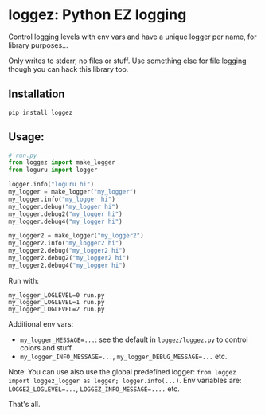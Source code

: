 # loggez: Python EZ logging

Control logging levels with env vars and have a unique logger per name, for library purposes...

Only writes to stderr, no files or stuff. Use something else for file logging though you can hack this library too.

## Installation

```
pip install loggez
```

## Usage:
```python
# run.py
from loggez import make_logger
from loguru import logger

logger.info("loguru hi")
my_logger = make_logger("my_logger")
my_logger.info("my_logger hi")
my_logger.debug("my_logger hi")
my_logger.debug2("my_logger hi")
my_logger.debug4("my_logger hi")

my_logger2 = make_logger("my_logger2")
my_logger2.info("my_logger2 hi")
my_logger2.debug("my_logger2 hi")
my_logger2.debug2("my_logger2 hi")
my_logger2.debug4("my_logger hi")
```

Run with:
```
my_logger_LOGLEVEL=0 run.py
my_logger_LOGLEVEL=1 run.py
my_logger_LOGLEVEL=2 run.py
```

Additional env vars:
- `my_logger_MESSAGE=...`: see the default in `loggez/loggez.py` to control colors and stuff.
- `my_logger_INFO_MESSAGE=...`, `my_logger_DEBUG_MESSAGE=...` etc.

Note: You can use also use the global predefined logger: `from loggez import loggez_logger as logger; logger.info(...)`.
Env variables are: `LOGGEZ_LOGLEVEL=...`, `LOGGEZ_INFO_MESSAGE=....` etc.

That's all.
